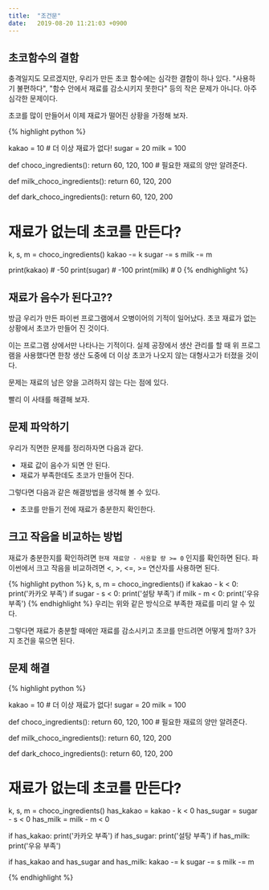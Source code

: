 ```yaml
---
title:  "조건문"
date:   2019-08-20 11:21:03 +0900
---
```


## 초코함수의 결함
충격일지도 모르겠지만, 우리가 만든 초코 함수에는 심각한 결함이 하나 있다.
"사용하기 불편하다", "함수 안에서 재료를 감소시키지 못한다" 등의 작은 문제가 아니다.
아주 심각한 문제이다.

초코를 많이 만들어서 이제 재료가 떨어진 상황을 가정해 보자.

{% highlight python %}

kakao = 10 # 더 이상 재료가 없다!
sugar = 20
milk = 100

def choco_ingredients():
    return 60, 120, 100 # 필요한 재료의 양만 알려준다.
    
def milk_choco_ingredients():
    return 60, 120, 200
        
def dark_choco_ingredients():
    return 60, 120, 200
        
# 재료가 없는데 초코를 만든다?
k, s, m = choco_ingredients()
kakao -= k
sugar -= s
milk -= m

print(kakao) # -50
print(sugar) # -100
print(milk) # 0
{% endhighlight %}


## 재료가 음수가 된다고??
방금 우리가 만든 파이썬 프로그램에서 오병이어의 기적이 일어났다.
초코 재료가 없는 상황에서 초코가 만들어 진 것이다.

이는 프로그램 상에서만 나타나는 기적이다. 실제 공장에서 
생산 관리를 할 때 위 프로그램을 사용했다면
한창 생산 도중에 더 이상 초코가 나오지 않는 대형사고가 터졌을 것이다.

문제는 재료의 남은 양을 고려하지 않는 다는 점에 있다.

빨리 이 사태를 해결해 보자.

## 문제 파악하기
우리가 직면한 문제를 정리하자면 다음과 같다.
* 재료 값이 음수가 되면 안 된다.
* 재료가 부족한데도 초코가 만들어 진다. 

그렇다면 다음과 같은 해결방법을 생각해 볼 수 있다.
* 초코를 만들기 전에 재료가 충분한지 확인한다.

## 크고 작음을 비교하는 방법
재료가 충분한지를 확인하려면
`현재 재료양 - 사용할 량 >= 0` 인지를 확인하면 된다. 
파이썬에서 크고 작음을 비교하려면 <, >, <=, >= 연산자를 사용하면 된다.

{% highlight python %}
k, s, m = choco_ingredients()
if kakao - k < 0:
    print('카카오 부족')
if sugar - s < 0:
    print('설탕 부족')
if milk - m < 0:
    print('우유 부족')
{% endhighlight %}
우리는 위와 같은 방식으로 부족한 재료를 미리 알 수 있다.

그렇다면 재료가 충분할 때에만 재료를 감소시키고 초코를 만드려면 어떻게 할까?
3가지  조건을 묶으면 된다.



## 문제 해결

{% highlight python %}

kakao = 10  # 더 이상 재료가 없다!
sugar = 20
milk = 100


def choco_ingredients():
    return 60, 120, 100  # 필요한 재료의 양만 알려준다.


def milk_choco_ingredients():
    return 60, 120, 200


def dark_choco_ingredients():
    return 60, 120, 200


# 재료가 없는데 초코를 만든다?
k, s, m = choco_ingredients()
has_kakao = kakao - k < 0
has_sugar = sugar - s < 0
has_milk = milk - m < 0

if has_kakao:
    print('카카오 부족')
if has_sugar:
    print('설탕 부족')
if has_milk:
    print('우유 부족')

if has_kakao and has_sugar and has_milk:
    kakao -= k
    sugar -= s
    milk -= m

{% endhighlight %}

